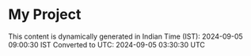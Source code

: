 # My Project

This content is dynamically generated in Indian Time (IST): 2024-09-05 09:00:30 IST
Converted to UTC: 2024-09-05 03:30:30 UTC
